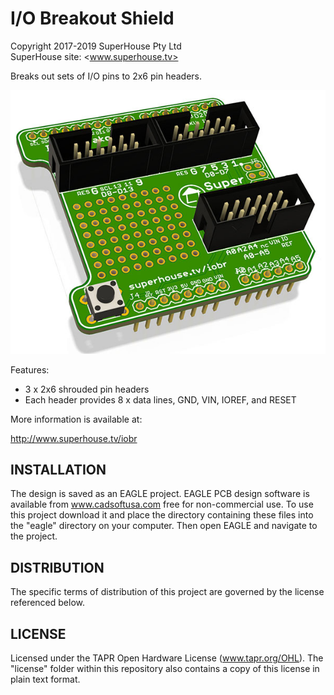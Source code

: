 I/O Breakout Shield
===================
Copyright 2017-2019 SuperHouse Pty Ltd  
SuperHouse site:  <www.superhouse.tv>  

Breaks out sets of I/O pins to 2x6 pin headers.

![PCB render](IOBR-v2_1-render_1.jpg)

Features:

 * 3 x 2x6 shrouded pin headers
 * Each header provides 8 x data lines, GND, VIN, IOREF, and RESET


More information is available at:

  http://www.superhouse.tv/iobr


INSTALLATION
------------
The design is saved as an EAGLE project. EAGLE PCB design software is
available from www.cadsoftusa.com free for non-commercial use. To use
this project download it and place the directory containing these files
into the "eagle" directory on your computer. Then open EAGLE and
navigate to the project.


DISTRIBUTION
------------
The specific terms of distribution of this project are governed by the
license referenced below.


LICENSE
-------
Licensed under the TAPR Open Hardware License (www.tapr.org/OHL).
The "license" folder within this repository also contains a copy of
this license in plain text format.
